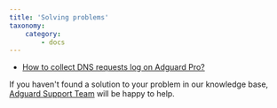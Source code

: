```yaml
---
title: 'Solving problems'
taxonomy:
    category:
        - docs
---
```


*  [How to collect DNS requests log on Adguard Pro?](http://testkb.adguard.com/en/ios/solving-problems/dns-requests-log)


If you haven't found a solution to your problem in our knowledge base, [Adguard Support Team](http://testkb.adguard.com/en/technical-support) will be happy to help.